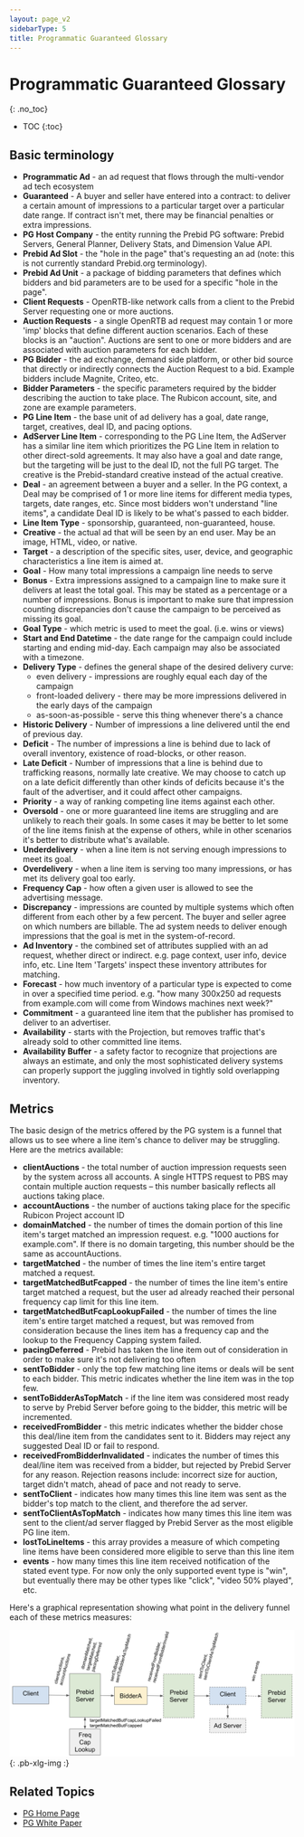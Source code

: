 ```yaml
---
layout: page_v2
sidebarType: 5
title: Programmatic Guaranteed Glossary
---
```


# Programmatic Guaranteed Glossary
{: .no_toc}

* TOC
{:toc}

## Basic terminology

- **Programmatic Ad** - an ad request that flows through the multi-vendor ad tech ecosystem
- **Guaranteed** - A buyer and seller have entered into a contract: to deliver a certain amount of impressions to a particular target over a particular date range. If contract isn't met, there may be financial penalties or extra impressions.
- **PG Host Company** - the entity running the Prebid PG software: Prebid Servers, General Planner, Delivery Stats, and Dimension Value API.
- **Prebid Ad Slot** - the "hole in the page" that's requesting an ad (note: this is not currently standard Prebid.org terminology).
- **Prebid Ad Unit** - a package of bidding parameters that defines which bidders and bid parameters are to be used for a specific "hole in the page".
- **Client Requests** - OpenRTB-like network calls from a client to the Prebid Server requesting one or more auctions.
- **Auction Requests** - a single OpenRTB ad request may contain 1 or more 'imp' blocks that define different auction scenarios. Each of these blocks is an "auction". Auctions are sent to one or more bidders and are associated with auction parameters for each bidder.
- **PG Bidder** - the ad exchange, demand side platform, or other bid source that directly or indirectly connects the Auction Request to a bid. Example bidders include Magnite, Criteo, etc.
- **Bidder Parameters** - the specific parameters required by the bidder describing the auction to take place. The Rubicon account, site, and zone are example parameters.
- **PG Line Item** - the base unit of ad delivery has a goal, date range, target, creatives, deal ID, and pacing options.
- **AdServer Line Item** - corresponding to the PG Line Item, the AdServer has a similar line item which prioritizes the PG Line Item in relation to other direct-sold agreements. It may also have a goal and date range, but the targeting will be just to the deal ID, not the full PG target. The creative is the Prebid-standard creative instead of the actual creative.
- **Deal** - an agreement between a buyer and a seller. In the PG context, a Deal may be comprised of 1 or more line items for different media types, targets, date ranges, etc. Since most bidders won't understand "line items", a candidate Deal ID is likely to be what's passed to each bidder.
- **Line Item Type** - sponsorship, guaranteed, non-guaranteed, house. 
- **Creative** - the actual ad that will be seen by an end user. May be an image, HTML, video, or native.
- **Target** - a description of the specific sites, user, device, and geographic characteristics a line item is aimed at.
- **Goal** - How many total impressions a campaign line needs to serve
- **Bonus** - Extra impressions assigned to a campaign line to make sure it delivers at least the total goal. This may be stated as a percentage or a number of impressions. Bonus is important to make sure that impression counting discrepancies don't cause the campaign to be perceived as missing its goal.
- **Goal Type** - which metric is used to meet the goal. (i.e. wins or views) 
- **Start and End Datetime** - the date range for the campaign could include starting and ending mid-day. Each campaign may also be associated with a timezone. 
- **Delivery Type** - defines the general shape of the desired delivery curve: 
    - even delivery - impressions are roughly equal each day of the campaign
    - front-loaded delivery - there may be more impressions delivered in the early days of the campaign
    - as-soon-as-possible - serve this thing whenever there's a chance
- **Historic Delivery** - Number of impressions a line delivered until the end of previous day.
- **Deficit** - The number of impressions a line is behind due to lack of overall inventory, existence of road-blocks, or other reason.
- **Late Deficit** - Number of impressions that a line is behind due to trafficking reasons, normally late creative. We may choose to catch up on a late deficit differently than other kinds of deficits because it's the fault of the advertiser, and it could affect other campaigns.
- **Priority** - a way of ranking competing line items against each other.
- **Oversold** - one or more guaranteed line items are struggling and are unlikely to reach their goals. In some cases it may be better to let some of the line items finish at the expense of others, while in other scenarios it's better to distribute what's available. 
- **Underdelivery** - when a line item is not serving enough impressions to meet its goal.
- **Overdelivery** - when a line item is serving too many impressions, or has met its delivery goal too early.
- **Frequency Cap** - how often a given user is allowed to see the advertising message.
- **Discrepancy** - impressions are counted by multiple systems which often different from each other by a few percent. The buyer and seller agree on which numbers are billable. The ad system needs to deliver enough impressions that the goal is met in the system-of-record.
- **Ad Inventory** - the combined set of attributes supplied with an ad request, whether direct or indirect. e.g. page context, user info, device info, etc. Line Item 'Targets' inspect these inventory attributes for matching.
- **Forecast** - how much inventory of a particular type is expected to come in over a specified time period. e.g. "how many 300x250 ad requests from example.com will come from Windows machines next week?"
- **Commitment** - a guaranteed line item that the publisher has promised to deliver to an advertiser.
- **Availability** - starts with the Projection, but removes traffic that's already sold to other committed line items.
- **Availability Buffer** - a safety factor to recognize that projections are always an estimate, and only the most sophisticated delivery systems can properly support the juggling involved in tightly sold overlapping inventory.

## Metrics

The basic design of the metrics offered by the PG system is a funnel that allows us to see where a line item's chance to deliver may be struggling. Here are the metrics available:

- **clientAuctions** - the total number of auction impression requests seen by the system across all accounts. A single HTTPS request to PBS may contain multiple auction requests – this number basically reflects all auctions taking place.
- **accountAuctions** - the number of auctions taking place for the specific Rubicon Project account ID
- **domainMatched** - the number of times the domain portion of this line item's target matched an impression request. e.g. "1000 auctions for example.com". If there is no domain targeting, this number should be the same as accountAuctions.
- **targetMatched** - the number of times the line item's entire target matched a request.
- **targetMatchedButFcapped** - the number of times the line item's entire target matched a request, but the user ad already reached their personal frequency cap limit for this line item.
- **targetMatchedButFcapLookupFailed** - the number of times the line item's entire target matched a request, but was removed from consideration because the lines item has a frequency cap and the lookup to the Frequency Capping system failed.
- **pacingDeferred** - Prebid has taken the line item out of consideration in order to make sure it's not delivering too often
- **sentToBidder** - only the top few matching line items or deals will be sent to each bidder. This metric indicates whether the line item was in the top few.
- **sentToBidderAsTopMatch** - if the line item was considered most ready to serve by Prebid Server before going to the bidder, this metric will be incremented.
- **receivedFromBidder** - this metric indicates whether the bidder chose this deal/line item from the candidates sent to it. Bidders may reject any suggested Deal ID or fail to respond.
- **receivedFromBidderInvalidated** - indicates the number of times this deal/line item was received from a bidder, but rejected by Prebid Server for any reason. Rejection reasons include: incorrect size for auction, target didn't match, ahead of pace and not ready to serve.
- **sentToClient** - indicates how many times this line item was sent as the bidder's top match to the client, and therefore the ad server.
- **sentToClientAsTopMatch** - indicates how many times this line item was sent to the client/ad server flagged by Prebid Server as the most eligible PG line item.
- **lostToLineItems** - this array provides a measure of which competing line items have been considered more eligible to serve than this line item
- **events** - how many times this line item received notification of the stated event type. For now only the only supported event type is "win", but eventually there may be other types like "click", "video 50% played", etc.

Here's a graphical representation showing what point in the delivery funnel each of these metrics measures:

![PG Metrics](/assets/images/prebid-server/pg/pg-metrics.png){: .pb-xlg-img :}

## Related Topics

- [PG Home Page](/prebid-server/features/pg/pbs-pg-idx.html)
- [PG White Paper](https://files.prebid.org/pg/Prebid_Programmatic_Guaranteed_White_Paper.pdf)
